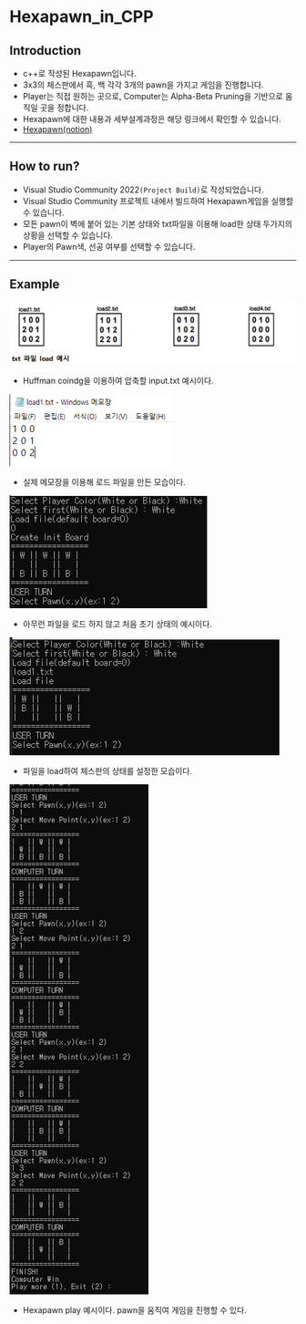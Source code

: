 # Hexapawn_in_CPP
## Introduction
- c++로 작성된 Hexapawn입니다.
- 3x3의 체스판에서 흑, 백 각각 3개의 pawn을 가지고 게임을 진행합니다.
- Player는 직접 원하는 곳으로, Computer는 Alpha-Beta Pruning을 기반으로 움직일 곳을 정합니다.
- Hexapawn에 대한 내용과 세부설계과정은 해당 링크에서 확인할 수 있습니다.
- [Hexapawn(notion)](https://abalone-fahrenheit-80e.notion.site/Hexapawn-81c9292f87de484b9e2d8b9919a01afd?pvs=4)
---
## How to run?
- Visual Studio Community 2022`(Project Build)`로 작성되었습니다.
- Visual Studio Community 프로젝트 내에서 빌드하여 Hexapawn게임을 실행할 수 있습니다.
- 모든 pawn이 벽에 붙어 있는 기본 상태와 txt파일을 이용해 load한 상태 두가지의 상황을 선택할 수 있습니다.
- Player의 Pawn색, 선공 여부를 선택할 수 있습니다.
---
## Example
![load 파일 예시](/image/2.PNG)
- Huffman coindg을 이용하여 압축할 input.txt 예시이다.

![실제 txt파일 예시](/image/1.PNG)
- 실제 메모장을 이용해 로드 파일을 만든 모습이다.

![Default 상태 예시](/image/3.PNG)
- 아무런 파일을 로드 하지 않고 처음 초기 상태의 예시이다.

![파일 load 예시](/image/4.PNG)
- 파일을 load하여 체스판의 상태를 설정한 모습이다.

![Hexapawn play 예시](/image/5.PNG)
- Hexapawn play 예시이다. pawn을 움직여 게임을 진행할 수 있다.
